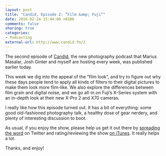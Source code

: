 ```yaml
---
layout: post
title: "Candid, Episode 2: “Film &amp; Fuji”"
date: 2016-02-24 15:44:00 +0100
comments: false
sharing: true
categories: 
- Podcasting
external-url: http://www.candid.fm/2
---
```


The second episode of [Candid](https://twitter.com/candid_fm), the new photography podcast that Marius Masalar, Josh Ginter and myself are hosting every week, was published earlier today. 

This week we dig into the appeal of the “film look”, and try to figure out why these days people tend to apply all kinds of filters to their digital pictures to make them look more film-like. We also explore the differences between film grain and digital noise, and we go all-in on Fuji’s X-Series system with an in-depth look at their new X-Pro 2 and X70 cameras.

I really like how this episode turned out. It has a bit of everything: some good old-fashioned photography talk, a healthy dose of gear nerdery, and plenty of interesting discussion to boot.

As usual, if you enjoy the show, please help us get it out there by [spreading the word](https://twitter.com/intent/tweet?url=http://www.candid.fm/1/&text=Candid,%20Episode%201:%20“Okay%20Bokeh”%20by%20@candid_fm) on Twitter and rating/reviewing the show [on iTunes]((https://geo.itunes.apple.com/podcast/candid/id1085070184)). It really helps a lot.

Thanks, and enjoy! 